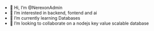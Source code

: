 - 👋 Hi, I’m @NerexonAdmin
- 👀 I’m interested in backend, fontend and ai
- 🌱 I’m currently learning Databases
- 💞️ I’m looking to collaborate on a nodejs key value scalable database

<!---
NerexonAdmin/NerexonAdmin is a ✨ special ✨ repository because its `README.md` (this file) appears on your GitHub profile.
You can click the Preview link to take a look at your changes.
--->
